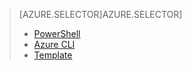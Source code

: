 > [AZURE.SELECTOR]AZURE.SELECTOR]
> 
> * [PowerShell](load-balancer-get-started-internet-arm-ps.md)
> * [Azure CLI](load-balancer-get-started-internet-arm-cli.md)
> * [Template](load-balancer-get-started-internet-arm-template.md)
> 
> 
